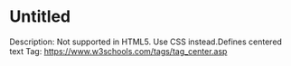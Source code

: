 # Untitled

Description: Not supported in HTML5. Use CSS instead.Defines centered text
Tag: https://www.w3schools.com/tags/tag_center.asp